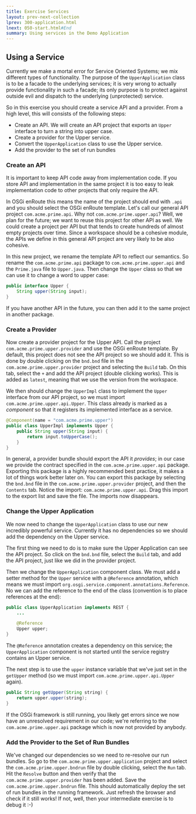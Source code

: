 ```yaml
---
title: Exercise Services
layout: prev-next-collection
lprev: 300-application.html
lnext: 050-start.html#End
summary: Using services in the Demo Application
---
```


## Using a Service

Currently we make a mortal error for Service Oriented Systems; we mix different types of functionality. The purpose of the `UpperApplication` class is to be a facade to the underlying services; it is very wrong to actually provide functionality in such a facade; its only purpose is to protect against outside evil and dispatch to the underlying (unprotected) service. 

So in this exercise you should create a service API and a provider. From a high level, this will consists of the following steps:

* Create an API. We will create an API project that exports an `Upper` interface to turn a string into upper case.
* Create a provider for the Upper service.
* Convert the `UpperApplication` class to use the Upper service.
* Add the provider to the set of run bundles

### Create an API

It is important to keep API code away from implementation code. If you store API and implementation in the same project it is too easy to leak implementation code to other projects that only require the API.
 
In OSGi enRoute this means the name of the project should end with `.api` and you should select the OSGi enRoute template. Let's call our general API project `com.acme.prime.api`. Why not `com.acme.prime.upper.api`? Well, we plan for the future; we want to reuse this project for other API as well. We could create a project per API but that tends to create hundreds of almost empty projects over time. Since a workspace should be a cohesive module, the APIs we define in this general API project are very likely to be also cohesive.

In this new project, we rename the template API to reflect our semantics. So rename the `com.acme.prime.api` package to `com.acme.prime.upper.api` and the `Prime.java` file to `Upper.java`. Then change the `Upper` class so that we can use it to change a word to upper case:

```java
public interface Upper {
	String upper(String input);
}
```

If you have another API in the future, you can then add it to the same project in another package.

### Create a Provider

Now create a provider project for the Upper API. Call the project `com.acme.prime.upper.provider` and use the OSGi enRoute template. By default, this project does not see the API project so we should add it. This is done by double clicking on the `bnd.bnd` file in the `com.acme.prime.upper.provider` project and selecting the `Build` tab. On this tab, select the `+` and add the API project (double clicking works). This is added as `latest`, meaning that we use the version from the workspace.

We then should change the `UpperImpl` class to implement the `Upper` interface from our API project, so we must import `com.acme.prime.upper.api.Upper`. This class already is marked as a _component_ so that it registers its implemented interface as a service.

```java
@Component(name = "com.acme.prime.upper")
public class UpperImpl implements Upper {
	public String upper(String input) {
		return input.toUpperCase();
	}
}
```

In general, a provider bundle should export the API it _provides_; in our case we provide the contract specified in the `com.acme.prime.upper.api` package. Exporting this package is a highly recommended best practice, it makes a lot of things work better later on. You can export this package by selecting the `bnd.bnd` file in the `com.acme.prime.upper.provider` project, and then the `Contents` tab. Notice the import: `com.acme.prime.upper.api`. Drag this import to the export list and save the file. The imports now disappears.

### Change the Upper Application

We now need to change the `UpperApplication` class to use our new incredibly powerful service. Currently it has no dependencies so we should add the dependency on the Upper service. 

The first thing we need to do is to make sure the Upper Application can see the API project. So click on the `bnd.bnd` file, select the `Build` tab, and add the API project, just like we did in the provider project.

Then we change the `UpperApplication` component class. We must add a setter method for the `Upper` service with a `@Reference` annotation, which means we must import `org.osgi.service.component.annotations.Reference`. No we can add the reference to the end of the class (convention is to place references at the end):

```java
public class UpperApplication implements REST {
	...

	@Reference
	Upper upper;
}
```

The `@Reference` annotation creates a dependency on this service; the `UpperApplication` component is not started until the service registry contains an Upper service. 

The next step is to use the `upper` instance variable that we've just set in the `getUpper` method (so we must import `com.acme.prime.upper.api.Upper` again).

```java
public String getUpper(String string) {
	return upper.upper(string);
}
```

If the OSGi framework is still running, you likely get errors since we now have an unresolved requirement in our code; we're referring to the `com.acme.prime.upper.api` package which is now not provided by anybody.

### Add the Provider to the Set of Run Bundles

We've changed our dependencies so we need to re-resolve our run bundles. So go to the `com.acme.prime.upper.application` project and select the `com.acme.prime.upper.bndrun` file by double clicking, select the `Run` tab. Hit the `Resolve` button and then verify that the `com.acme.prime.upper.provider` has been added. Save the `com.acme.prime.upper.bndrun` file. This should automatically deploy the set of run bundles in the running framework. Just refresh the browser and check if it still works! If not, well, then your intermediate exercise is to debug it :-)

